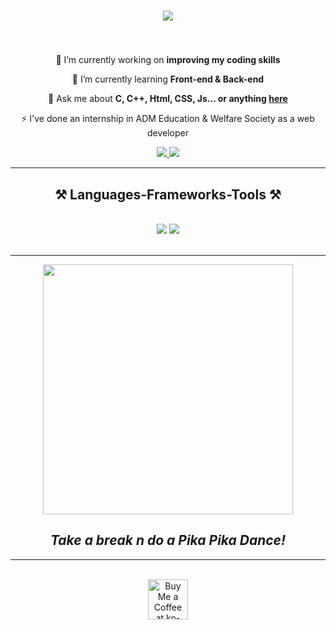 <!--
**Moyeon7/Moyeon7** is a ✨ _special_ ✨ repository because its `README.md` (this file) appears on your GitHub profile.

Here are some ideas to get you started:

- 🔭 I’m currently working on ...
- 🌱 I’m currently learning ...
- 👯 I’m looking to collaborate on ...
- 🤔 I’m looking for help with ...
- 💬 Ask me about ...
- 📫 How to reach me: ...
- 😄 Pronouns: ...
- ⚡ Fun fact: ...
-->

<h1 align="center">
    <img src="https://readme-typing-svg.herokuapp.com/?font=Righteous&size=35&center=true&vCenter=true&width=500&height=70&duration=4000&lines=Hi+There!+👋;+I'm+Sakshi+Chavan!;" />
</h1>

<h3 align="center"></h3>

<br/>

<div align="center">
 
 🔭 I’m currently working on **improving my coding skills**
 
 🌱 I’m currently learning **Front-end & Back-end**

💬 Ask me about **C, C++, Html, CSS, Js... or anything [here](https://github.com/Moyeon7/Moyeon7/issues)**

⚡ I've done an internship in ADM Education & Welfare Society as a web developer

 </div>
 
<div align="center"> 
  <a href="sakshichavan3204@gmail.com">
    <img src="https://img.shields.io/badge/Gmail-333333?style=for-the-badge&logo=gmail&logoColor=red" />
  </a>
  <a href="https://www.linkedin.com/in/sakshichavan02/" target="_blank">
    <img src="https://img.shields.io/badge/LinkedIn-0077B5?style=for-the-badge&logo=linkedin&logoColor=white" target="_blank" />
  </a>
<!--   <a href="https://salesp07.github.io" target="_blank">
     <img src="https://img.shields.io/badge/Portfolio-FF5722?style=for-the-badge&logo=todoist&logoColor=white" target="_blank" /> 
  </a> 
    -->
</div>

 <hr/>
 
<h2 align="center">⚒️ Languages-Frameworks-Tools ⚒️</h2>
<br/>
<div align="center">
    <img src="https://skillicons.dev/icons?i=react,html,css,vscode,github,tailwind,git" />
    <img src="https://skillicons.dev/icons?i=javascript,c,cpp" /><br>
</div>

<br/>
<hr/>

<div align="center">
<!--   <h2>🐍 My Contributions 🐍</h2>
  <br>
  <img alt="snake eating my contributions" src="https://raw.githubusercontent.com/Moyeon7/Moyeon7/output/github-contribution-grid-snake.svg" />
  <br/><br/><br/>
</div>

<hr/> -->

<!--<h2 align="center">⚡ Stats ⚡</h2>-->
<img src="https://gifdb.com/images/high/pokemon-cute-pikachu-dancing-isomgua2io3wt0kr.gif" width=400>
<h2><i>Take a break n do a Pika Pika Dance!</i></h2>
<hr/>

<br/>

<div align="center">
<a href='https://ko-fi.com/V7V4RAK9C' target='_blank'><img height='64' style='border:0px;height:64px;' src='https://storage.ko-fi.com/cdn/kofi1.png?v=3' border='0' alt='Buy Me a Coffee at ko-fi.com' /></a>
</div>

<br/>
